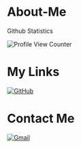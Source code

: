 # About-Me

Github Statistics

![Profile View Counter](https://profile-counter.glitch.me/ryongerringer/count.svg)




# My Links
[![GitHub](https://img.icons8.com/bubbles/50/000000/github.png)](https://github.com/ryongerringer)&nbsp;

# Contact Me
[![Gmail](https://img.icons8.com/bubbles/50/000000/gmail.png)](mailto:ryongerringer@gmail.com)&nbsp;
